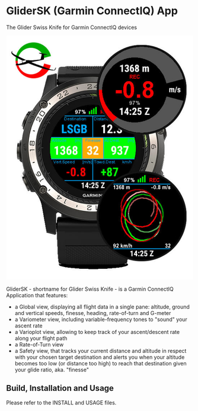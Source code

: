 GliderSK (Garmin ConnectIQ) App
===============================
The Glider Swiss Knife for Garmin ConnectIQ devices


   ![GliderSK-Overview](/GliderSK-Overview.jpg)


GliderSK - shortname for Glider Swiss Knife - is a Garmin ConnectIQ Application
that features:
 - a Global view, displaying all flight data in a single pane: altitude,
   ground and vertical speeds, finesse, heading, rate-of-turn and G-meter
 - a Variometer view, including variable-frequency tones to "sound" your
   ascent rate
 - a Varioplot view, allowing to keep track of your ascent/descent rate
   along your flight path
 - a Rate-of-Turn view
 - a Safety view, that tracks your current distance and altitude in respect
   with your chosen target destination and alerts you when your altitude
   becomes too low (or distance too high) to reach that destination given
   your glide ratio, aka. "finesse"


Build, Installation and Usage
-----------------------------

Please refer to the INSTALL and USAGE files.

